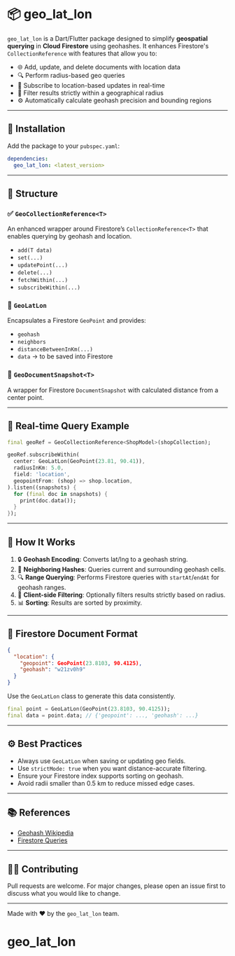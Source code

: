 # 📦 geo_lat_lon

`geo_lat_lon` is a Dart/Flutter package designed to simplify **geospatial querying** in **Cloud Firestore** using geohashes. It enhances Firestore's `CollectionReference` with features that allow you to:

* 🌐 Add, update, and delete documents with location data
* 🔍 Perform radius-based geo queries
* 📡 Subscribe to location-based updates in real-time
* 📏 Filter results strictly within a geographical radius
* ⚙️ Automatically calculate geohash precision and bounding regions

---

## 🚀 Installation

Add the package to your `pubspec.yaml`:

```yaml
dependencies:
  geo_lat_lon: <latest_version>
```
---

## 🧱 Structure

### ✅ `GeoCollectionReference<T>`

An enhanced wrapper around Firestore’s `CollectionReference<T>` that enables querying by geohash and location.

* `add(T data)`
* `set(...)`
* `updatePoint(...)`
* `delete(...)`
* `fetchWithin(...)`
* `subscribeWithin(...)`

### 📍 `GeoLatLon`

Encapsulates a Firestore `GeoPoint` and provides:

* `geohash`
* `neighbors`
* `distanceBetweenInKm(...)`
* `data` → to be saved into Firestore

### 📄 `GeoDocumentSnapshot<T>`

A wrapper for Firestore `DocumentSnapshot` with calculated distance from a center point.

---

## 🔁 Real-time Query Example

```dart
final geoRef = GeoCollectionReference<ShopModel>(shopCollection);

geoRef.subscribeWithin(
  center: GeoLatLon(GeoPoint(23.81, 90.41)),
  radiusInKm: 5.0,
  field: 'location',
  geopointFrom: (shop) => shop.location,
).listen((snapshots) {
  for (final doc in snapshots) {
    print(doc.data());
  }
});
```

---

## 📐 How It Works

1. 🔒 **Geohash Encoding**: Converts lat/lng to a geohash string.
2. 📶 **Neighboring Hashes**: Queries current and surrounding geohash cells.
3. 🔍 **Range Querying**: Performs Firestore queries with `startAt`/`endAt` for geohash ranges.
4. 🧠 **Client-side Filtering**: Optionally filters results strictly based on radius.
5. 📊 **Sorting**: Results are sorted by proximity.

---

## 📄 Firestore Document Format

```json
{
  "location": {
    "geopoint": GeoPoint(23.8103, 90.4125),
    "geohash": "w21zv0h9"
  }
}
```

Use the `GeoLatLon` class to generate this data consistently.

```dart
final point = GeoLatLon(GeoPoint(23.8103, 90.4125));
final data = point.data; // {'geopoint': ..., 'geohash': ...}
```

---

## ⚙️ Best Practices

* Always use `GeoLatLon` when saving or updating geo fields.
* Use `strictMode: true` when you want distance-accurate filtering.
* Ensure your Firestore index supports sorting on geohash.
* Avoid radii smaller than 0.5 km to reduce missed edge cases.

---

## 📚 References

* [Geohash Wikipedia](https://en.wikipedia.org/wiki/Geohash)
* [Firestore Queries](https://firebase.google.com/docs/firestore/query-data/queries)

---

## 👨‍💻 Contributing

Pull requests are welcome. For major changes, please open an issue first to discuss what you would like to change.

---

Made with ❤️ by the `geo_lat_lon` team.
# geo_lat_lon
